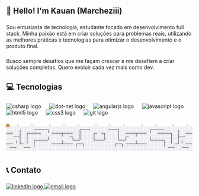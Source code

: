 <h2 align="left">👋 Hello! I'm Kauan (Marcheziii)</h2>

###

<p align="left">Sou entusiasta de tecnologia, estudante focado em desenvolvimento full stack. Minha paixão está em criar soluções para problemas reais, utilizando as melhores práticas e tecnologias para otimizar o desenvolvimento e o produto final.</p>

###

<p align="left">Busco sempre desafios que me façam crescer e me desafiem a criar soluções completas. Quero evoluir cada vez mais como dev.</p>

###

<h2 align="left">💻 Tecnologias</h2>

###

<div align="left">
  <img src="https://skillicons.dev/icons?i=cs" height="40" alt="csharp logo"  />
  <img width="14" />
  <img src="https://skillicons.dev/icons?i=dotnet" height="40" alt="dot-net logo"  />
  <img width="14" />
  <img src="https://cdn.jsdelivr.net/gh/devicons/devicon/icons/angularjs/angularjs-original.svg" height="40" alt="angularjs logo"  />
  <img width="14" />
  <img src="https://cdn.jsdelivr.net/gh/devicons/devicon/icons/javascript/javascript-original.svg" height="40" alt="javascript logo"  />
  <img width="14" />
  <img src="https://cdn.jsdelivr.net/gh/devicons/devicon/icons/html5/html5-original.svg" height="40" alt="html5 logo"  />
  <img width="14" />
  <img src="https://cdn.jsdelivr.net/gh/devicons/devicon/icons/css3/css3-original.svg" height="40" alt="css3 logo"  />
  <img width="14" />
  <img src="https://cdn.simpleicons.org/git/F05032" height="40" alt="git logo"  />
</div>

###

<picture>
  <source media="(prefers-color-scheme: dark)" srcset="https://raw.githubusercontent.com/Marcheziii/Marcheziii/output/pacman-contribution-graph-dark.svg">
  <source media="(prefers-color-scheme: light)" srcset="https://raw.githubusercontent.com/Marcheziii/Marcheziii/output/pacman-contribution-graph.svg">
  <img alt="pacman contribution graph" src="https://raw.githubusercontent.com/Marcheziii/Marcheziii/output/pacman-contribution-graph.svg">
</picture>

###

<h2 align="left">📞 Contato</h2>

###

<div align="left">
  <a href="https://www.linkedin.com/in/kauanmarchezi/" target="_blank">
    <img src="https://img.shields.io/static/v1?message=LinkedIn&logo=linkedin&label=&color=0077B5&logoColor=white&labelColor=&style=for-the-badge" height="35" alt="linkedin logo"  />
  </a>
  <a href="kauanmarchezi@gmail.com" target="_blank">
    <img src="https://img.shields.io/static/v1?message=Gmail&logo=gmail&label=&color=D14836&logoColor=white&labelColor=&style=for-the-badge" height="35" alt="gmail logo"  />
  </a>
</div>

###
